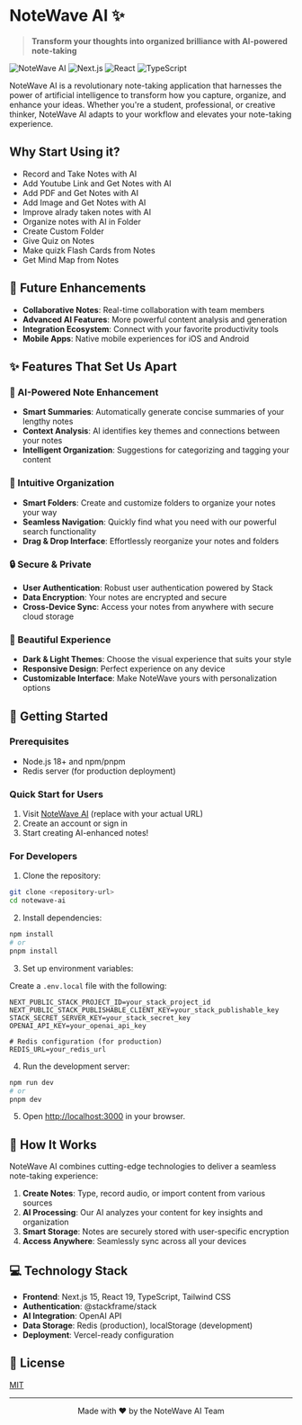 # NoteWave AI ✨

> **Transform your thoughts into organized brilliance with AI-powered note-taking**

![NoteWave AI](https://img.shields.io/badge/NoteWave-AI%20Powered-blue)
![Next.js](https://img.shields.io/badge/Next.js-15.2.1-black)
![React](https://img.shields.io/badge/React-19.0.0-61DAFB)
![TypeScript](https://img.shields.io/badge/TypeScript-5-3178C6)

NoteWave AI is a revolutionary note-taking application that harnesses the power of artificial intelligence to transform how you capture, organize, and enhance your ideas. Whether you're a student, professional, or creative thinker, NoteWave AI adapts to your workflow and elevates your note-taking experience.

## Why Start Using it?
- Record and Take Notes with AI
- Add Youtube Link and Get Notes with AI
- Add PDF and Get Notes with AI
- Add Image and Get Notes with AI
- Improve alrady taken notes with AI
- Organize notes with AI in Folder
- Create Custom Folder
- Give Quiz on Notes
- Make quizk Flash Cards from Notes
- Get Mind Map from Notes

## 🔮 Future Enhancements

- **Collaborative Notes**: Real-time collaboration with team members
- **Advanced AI Features**: More powerful content analysis and generation
- **Integration Ecosystem**: Connect with your favorite productivity tools
- **Mobile Apps**: Native mobile experiences for iOS and Android

## ✨ Features That Set Us Apart

### 🧠 AI-Powered Note Enhancement
- **Smart Summaries**: Automatically generate concise summaries of your lengthy notes
- **Context Analysis**: AI identifies key themes and connections between your notes
- **Intelligent Organization**: Suggestions for categorizing and tagging your content

### 📁 Intuitive Organization
- **Smart Folders**: Create and customize folders to organize your notes your way
- **Seamless Navigation**: Quickly find what you need with our powerful search functionality
- **Drag & Drop Interface**: Effortlessly reorganize your notes and folders

### 🔒 Secure & Private
- **User Authentication**: Robust user authentication powered by Stack
- **Data Encryption**: Your notes are encrypted and secure
- **Cross-Device Sync**: Access your notes from anywhere with secure cloud storage

### 🌙 Beautiful Experience
- **Dark & Light Themes**: Choose the visual experience that suits your style
- **Responsive Design**: Perfect experience on any device
- **Customizable Interface**: Make NoteWave yours with personalization options

## 🚀 Getting Started

### Prerequisites
- Node.js 18+ and npm/pnpm
- Redis server (for production deployment)

### Quick Start for Users

1. Visit [NoteWave AI](https://notewave-ai.vercel.app) (replace with your actual URL)
2. Create an account or sign in
3. Start creating AI-enhanced notes!

### For Developers

1. Clone the repository:

```bash
git clone <repository-url>
cd notewave-ai
```

2. Install dependencies:

```bash
npm install
# or
pnpm install
```

3. Set up environment variables:

Create a `.env.local` file with the following:

```
NEXT_PUBLIC_STACK_PROJECT_ID=your_stack_project_id
NEXT_PUBLIC_STACK_PUBLISHABLE_CLIENT_KEY=your_stack_publishable_key
STACK_SECRET_SERVER_KEY=your_stack_secret_key
OPENAI_API_KEY=your_openai_api_key

# Redis configuration (for production)
REDIS_URL=your_redis_url
```

4. Run the development server:

```bash
npm run dev
# or
pnpm dev
```

5. Open [http://localhost:3000](http://localhost:3000) in your browser.

## 🧩 How It Works

NoteWave AI combines cutting-edge technologies to deliver a seamless note-taking experience:

1. **Create Notes**: Type, record audio, or import content from various sources
2. **AI Processing**: Our AI analyzes your content for key insights and organization
3. **Smart Storage**: Notes are securely stored with user-specific encryption
4. **Access Anywhere**: Seamlessly sync across all your devices

## 💻 Technology Stack

- **Frontend**: Next.js 15, React 19, TypeScript, Tailwind CSS
- **Authentication**: @stackframe/stack
- **AI Integration**: OpenAI API
- **Data Storage**: Redis (production), localStorage (development)
- **Deployment**: Vercel-ready configuration


## 📝 License

[MIT](LICENSE)

---

<p align="center">Made with ❤️ by the NoteWave AI Team</p>
